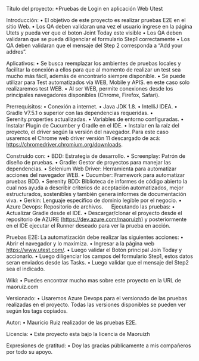 Título del proyecto:
	*Pruebas de Login en aplicación Web Utest

Introducción:
•	El objetivo de este proyecto es realizar pruebas E2E en el sitio Web.
•	Los QA deben validaran una vez el usuario ingrese en la página Utets y pueda ver que el boton Joint Today este visible 
•	Los QA deben validaran que se pueda diligenciar el formulario Step1 correctamente 
•	Los QA deben validaran que el mensaje del Step 2 corresponda a “Add your addres”.

Aplicativos:
•	Se busca reemplazar los ambientes de pruebas locales y facilitar la conexión a ellos para que al momento de realizar un test sea mucho más fácil, además de encontrarlo siempre disponible.
•	Se puede utilizar para Test automatizados vía WEB, Mobile y APIS. en este caso solo realizaremos test WEB.
•	Al ser WEB, permite conexiones desde los principales navegadores disponibles (Chrome, Firefox, Safari).

Prerrequisitos:
•	Conexión a internet.
•	Java JDK 1.8.
•	IntelliJ IDEA.
•	Gradle V7.5.1 o superior con las dependencias requeridas.
•	Serenity.properties actualizadas.
•	Variables de entorno configuradas.
•	Instalar Plugin de Cucumber y Gradle en el IDE.
•	Instalar en la raíz del proyecto, el driver según la versión del navegador. Para este caso usaremos el Chrome web driver versión 11 descargado de acá: https://chromedriver.chromium.org/downloads.

Construido con:
•	BDD: Estrategia de desarrollo.
•	Screenplay: Patrón de diseño de pruebas.
•	Gradle: Gestor de proyectos para manejar las dependencias.
•	Selenium Web Driver: Herramienta para automatizar acciones del navegador WEB.
•	Cucumber: Framework para automatizar pruebas BDD.
•	Serenity BDD: Biblioteca de informes de código abierto la cual nos ayuda a describir criterios de aceptación automatizados, mejor estructurados, sostenibles y también genera informes de documentación viva.
•	Gerkin: Lenguaje especifico de dominio legible por el negocio.
•	Azure Devops: Repositorio de archivos.
 
Ejecutando las pruebas:
•	Actualizar Gradle desde el IDE.
•	Descargar/clonar el proyecto desde el repositorio de AZURE (https://dev.azure.com/maoruizh) y posteriormente en el IDE ejecutar el Runner deseado para ver la prueba en acción.

Pruebas E2E:
La automatización debe realizar las siguientes acciones:
•	Abrir el navegador y lo maximiza.
•	Ingresar a la página web https://www.utest.com/.
•	Luego validar el Botón principal Join Today y accionarlo.
• 	Luego diligenciar los campos del formulario Step1, estos datos seran enviados desde las Tasks.
•	Luego validar que el mensaje del Step2 sea el indicado.

Wiki:
•	Puedes encontrar mucho mas sobre este proyecto en la URL de maoruiz.com

Versionado:
•	Usaremos Azure Devops para el versionado de las pruebas realizadas en el proyecto. Todas las versiones disponibles se pueden ver según los tags copiados.

Autor:
•	Mauricio Ruiz realizador de las pruebas E2E.

Licencia:
•	Este proyecto esta bajo la licencia de Maoruizh

Expresiones de gratitud:
•	Doy las gracias públicamente a mis compañeros por todo su apoyo.
